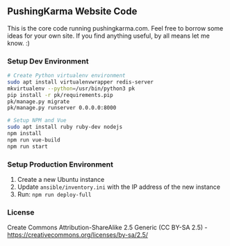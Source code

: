 ## PushingKarma Website Code
This is the core code running pushingkarma.com.  Feel free to borrow
some ideas for your own site.  If you find anything useful, by all
means let me know. :)

### Setup Dev Environment
```bash
# Create Python virtualenv environment
sudo apt install virtualenvwrapper redis-server
mkvirtualenv --python=/usr/bin/python3 pk
pip install -r pk/requirements.pip
pk/manage.py migrate
pk/manage.py runserver 0.0.0.0:8000

# Setup NPM and Vue
sudo apt install ruby ruby-dev nodejs
npm install
npm run vue-build
npm run start
```

### Setup Production Environment
1. Create a new Ubuntu instance
2. Update `ansible/inventory.ini` with the IP address of the new instance
3. Run: `npm run deploy-full`

### License
Create Commons Attribution-ShareAlike 2.5 Generic (CC BY-SA 2.5) - 
https://creativecommons.org/licenses/by-sa/2.5/
